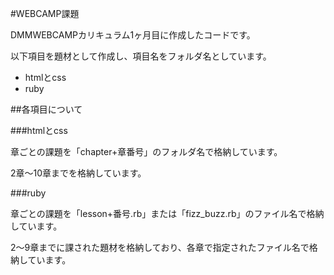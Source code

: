 #WEBCAMP課題

DMMWEBCAMPカリキュラム1ヶ月目に作成したコードです。

以下項目を題材として作成し、項目名をフォルダ名としています。

* htmlとcss
* ruby

##各項目について

###htmlとcss

章ごとの課題を「chapter+章番号」のフォルダ名で格納しています。

2章〜10章までを格納しています。

###ruby

章ごとの課題を「lesson+番号.rb」または「fizz_buzz.rb」のファイル名で格納しています。

2〜9章までに課された題材を格納しており、各章で指定されたファイル名で格納しています。






